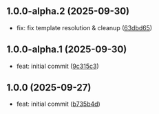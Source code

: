 ## 1.0.0-alpha.2 (2025-09-30)

* fix: fix template resolution & cleanup ([63dbd65](https://github.com/boostpack/create-library/commit/63dbd65))

## 1.0.0-alpha.1 (2025-09-30)

* feat: initial commit ([9c315c3](https://github.com/boostpack/create-library/commit/9c315c3))

## 1.0.0 (2025-09-27)

* feat: initial commit ([b735b4d](https://github.com/boostpack/typescript-library-starter/commit/b735b4d))
